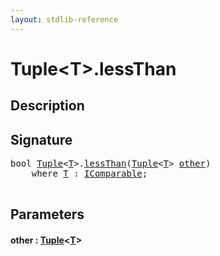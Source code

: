 ```yaml
---
layout: stdlib-reference
---
```


# Tuple\<T\>\.lessThan

## Description





## Signature 

<pre>
<span class="code_keyword">bool</span> <a href="index.md" class="code_type">Tuple</a>&lt;<a href="index.md#typeparam-T" class="code_type">T</a>&gt;.<a href="lessthan-4.md">lessThan</a>(<a href="index.md" class="code_type">Tuple</a>&lt;<a href="index.md#typeparam-T" class="code_type">T</a>&gt; <a href="lessthan-4.md#decl-other" class="code_param">other</a>)
    <span class='code_keyword'>where</span> <a href="index.md#typeparam-T" class="code_type">T</a> : <a href="../../interfaces/icomparable-01/index.md" class="code_type">IComparable</a>;

</pre>

## Parameters

####  <a id="decl-other"></a>other  : [Tuple](index.md)\<[T](index.md#typeparam-T)\>


<script>
// Fix .md links to .html when on ReadTheDocs
if (window.location.hostname.includes('readthedocs') || 
    window.location.hostname.includes('rtfd.io')) {
  document.addEventListener('DOMContentLoaded', function() {
    const links = document.querySelectorAll('a');
    links.forEach(link => {
      const href = link.getAttribute('href');
      if (href && href.includes('.md')) {
        // This regex will handle .md links with or without fragment identifiers or query parameters
        link.href = link.href.replace(/(.+)\.md(#[^?]*)?(\?.*)?$/, '$1.html$2$3');
      }
    });
  });
}
</script>
